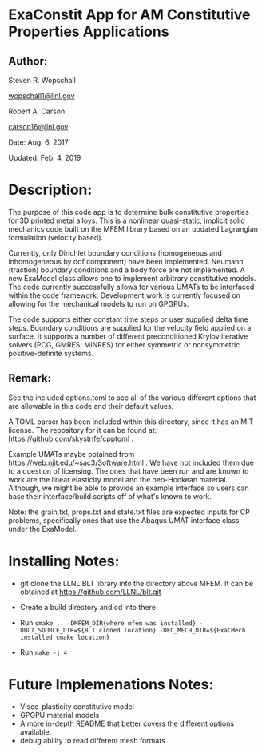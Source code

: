 # ExaConstit App for AM Constitutive Properties Applications
## Author:
Steven R. Wopschall

wopschall1@llnl.gov

Robert A. Carson

carson16@llnl.gov

Date: Aug. 6, 2017

Updated: Feb. 4, 2019

# Description: 
The purpose of this code app is to determine bulk constitutive properties for 3D printed metal alloys. This is a nonlinear quasi-static, implicit solid mechanics code built on the MFEM library based on an updated Lagrangian formulation (velocity based).
               
Currently, only Dirichlet boundary conditions (homogeneous and inhomogeneous by dof component) have been implemented. Neumann (traction) boundary conditions and a body force are not implemented. A new ExaModel class allows one to implement arbitrary constitutive models. The code currently successfully allows for various UMATs to be interfaced within the code framework. Development work is currently focused on allowing for the mechanical models to run on GPGPUs. 

The code supports either constant time steps or user supplied delta time steps. Boundary conditions are supplied for the velocity field applied on a surface. It supports a number of different preconditioned Krylov iterative solvers (PCG, GMRES, MINRES) for either symmetric or nonsymmetric positive-definite systems. 


## Remark:
See the included options.toml to see all of the various different options that are allowable in this code and their default values.

A TOML parser has been included within this directory, since it has an MIT license. The repository for it can be found at: https://github.com/skystrife/cpptoml .

Example UMATs maybe obtained from https://web.njit.edu/~sac3/Software.html . We have not included them due to a question of licensing. The ones that have been run and are known to work are the linear elasticity model and the neo-Hookean material. Although, we might be able to provide an example interface so users can base their interface/build scripts off of what's known to work.

Note: the grain.txt, props.txt and state.txt files are expected inputs for CP problems, specifically ones that use the Abaqus UMAT interface class under the ExaModel.

# Installing Notes:

* git clone the LLNL BLT library into the directory above MFEM. It can be obtained at https://github.com/LLNL/blt.git 

* Create a build directory and cd into there
* Run ```cmake .. -DMFEM_DIR{where mfem was installed} -DBLT_SOURCE_DIR=${BLT cloned location} -DEC_MECH_DIR=${ExaCMech installed cmake location}```
* Run ```make -j 4```


#  Future Implemenations Notes:
               
* Visco-plasticity constitutive model
* GPGPU material models
* A more in-depth README that better covers the different options available.
* debug ability to read different mesh formats
